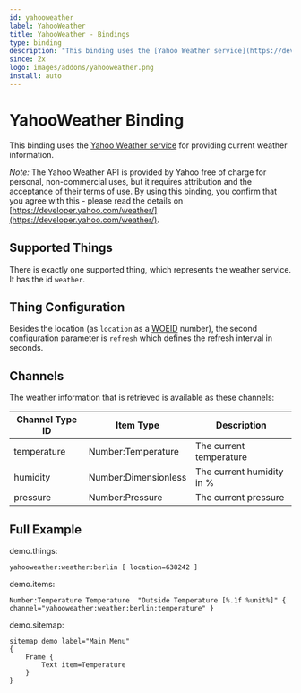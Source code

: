 ```yaml
---
id: yahooweather
label: YahooWeather
title: YahooWeather - Bindings
type: binding
description: "This binding uses the [Yahoo Weather service](https://developer.yahoo.com/weather/) for providing current weather information."
since: 2x
logo: images/addons/yahooweather.png
install: auto
---
```


<!-- Attention authors: Do not edit directly. Please add your changes to the appropriate source repository -->

<!-- {% include base.html %} -->

# YahooWeather Binding

This binding uses the [Yahoo Weather service](https://developer.yahoo.com/weather/) for providing current weather information.

_Note:_ The Yahoo Weather API is provided by Yahoo free of charge for personal, non-commercial uses, but it requires attribution and the acceptance of their terms of use.
By using this binding, you confirm that you agree with this - please read the details on [https://developer.yahoo.com/weather/](https://developer.yahoo.com/weather/).

## Supported Things

There is exactly one supported thing, which represents the weather service. It has the id `weather`.

## Thing Configuration

Besides the location (as ```location``` as a [WOEID](https://en.wikipedia.org/wiki/WOEID) number), the second configuration parameter is ```refresh``` which defines the refresh interval in seconds.

## Channels

The weather information that is retrieved is available as these channels:

| Channel Type ID | Item Type            | Description               |
|-----------------|----------------------|---------------------------|
| temperature     | Number:Temperature   | The current temperature   |
| humidity        | Number:Dimensionless | The current humidity in % |
| pressure        | Number:Pressure      | The current pressure      |


## Full Example

demo.things:

```
yahooweather:weather:berlin [ location=638242 ]
```

demo.items:

```
Number:Temperature Temperature 	"Outside Temperature [%.1f %unit%]" { channel="yahooweather:weather:berlin:temperature" }
```

demo.sitemap:

```
sitemap demo label="Main Menu"
{
	Frame {
		Text item=Temperature
	}
}
```

